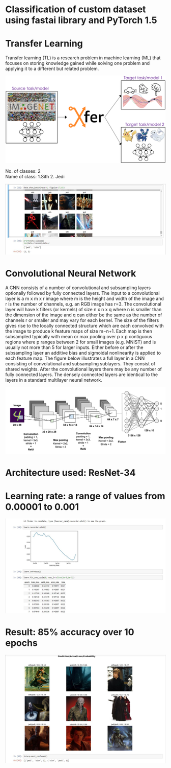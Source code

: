 # Classification of custom dataset using fastai library and PyTorch 1.5

# Transfer Learning
Transfer learning (TL) is a research problem in machine learning (ML) that focuses on storing knowledge gained while solving one problem and applying it to a different but related problem.

<img src="screenshots\Capture5.jpg">

No. of classes: 2 <br>
Name of class: 1.Sith 2. Jedi

<img src="screenshots\Capture.jpg">

# Convolutional Neural Network
A CNN consists of a number of convolutional and subsampling layers optionally followed by fully connected layers. 
The input to a convolutional layer is a m x m x r image where m is the height and width of the image and r is the number of channels, e.g. an RGB image has r=3. The convolutional layer will have k filters (or kernels) of size n x n x q where n is smaller than the dimension of the image and q can either be the same as the number of channels r or smaller and may vary for each kernel. The size of the filters gives rise to the locally connected structure which are each convolved with the image to produce k feature maps of size m−n+1. Each map is then subsampled typically with mean or max pooling over p x p contiguous regions where p ranges between 2 for small images (e.g. MNIST) and is usually not more than 5 for larger inputs. Either before or after the subsampling layer an additive bias and sigmoidal nonlinearity is applied to each feature map. 
The figure below illustrates a full layer in a CNN consisting of convolutional and subsampling sublayers. They consist of shared weights.
After the convolutional layers there may be any number of fully connected layers. The densely connected layers are identical to the layers in a standard multilayer neural network.

<img src="screenshots\Capture4.jpg">

# Architecture used: ResNet-34
# Learning rate: a range of values from 0.00001 to 0.001

<img src="screenshots\Capture3.jpg">

# Result: 85% accuracy over 10 epochs

<img src="screenshots\Capture2.jpg">
